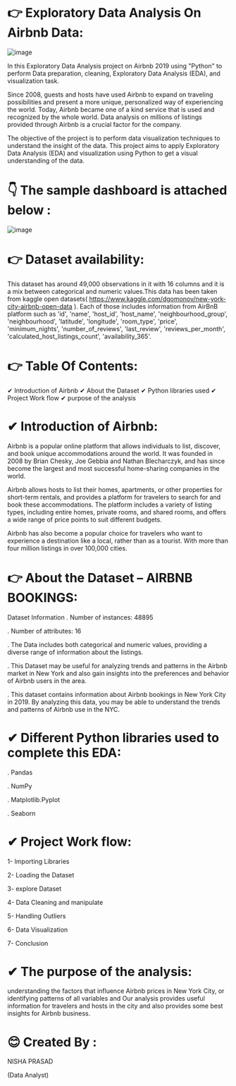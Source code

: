 # 👉 Exploratory Data Analysis On Airbnb Data:
  ![image](https://github.com/user-attachments/assets/585f558e-6055-45b5-a934-4119354acb75)

In this Exploratory Data Analysis project on Airbnb 2019 using "Python" to perform Data preparation, cleaning, Exploratory Data Analysis (EDA), and visualization task.

Since 2008, guests and hosts have used Airbnb to expand on traveling possibilities and present a more unique, personalized way of experiencing the world. Today, Airbnb became one of a kind service that is used and recognized by the whole world. Data analysis on millions of listings provided through Airbnb is a crucial factor for the company.

The objective of the project is to perform data visualization techniques to understand the insight of the data. This project aims to apply Exploratory Data Analysis (EDA) and visualization using Python to get a visual understanding of the data.

# 👇 The sample dashboard is attached below :																						
																						
																						
																						
																						
																						
																						
																						
																						
																						
																						
																						
																						
																						
																						
																						
																						
																						
																						
																						
																						
																						
																						
																						
																						
																						
																						
																						
																						
																						
																						
																						
																						
																						
![image](https://github.com/user-attachments/assets/e6e1bb75-c3a7-46fe-bc78-c00d8ffa2bd1)


# 👉 Dataset availability:

This dataset has around 49,000 observations in it with 16 columns and it is a mix between categorical and numeric values.This data has been taken from kaggle open datasets( https://www.kaggle.com/dgomonov/new-york-city-airbnb-open-data ). Each of those includes information from AirBnB platform such as 'id', 'name', 'host_id', 'host_name', 'neighbourhood_group', 'neighbourhood', 'latitude', 'longitude', 'room_type', 'price', 'minimum_nights', 'number_of_reviews', 'last_review', 'reviews_per_month', 'calculated_host_listings_count', 'availability_365'.

# 👉  Table Of Contents:
✔ Introduction of Airbnb
✔ About the Dataset
✔ Python libraries used
✔ Project Work flow
✔ purpose of the analysis

# ✔  Introduction of Airbnb:

Airbnb is a popular online platform that allows individuals to list, discover, and book unique accommodations around the world. It was founded in 2008 by Brian Chesky, Joe Gebbia and Nathan Blecharczyk, and has since become the largest and most successful home-sharing companies in the world.

Airbnb allows hosts to list their homes, apartments, or other properties for short-term rentals, and provides a platform for travelers to search for and book these accommodations. The platform includes a variety of listing types, including entire homes, private rooms, and shared rooms, and offers a wide range of price points to suit different budgets.

Airbnb has also become a popular choice for travelers who want to experience a destination like a local, rather than as a tourist. With more than four million listings in over 100,000 cities.
# 👉 About the Dataset – AIRBNB BOOKINGS:
   Dataset Information 
. Number of instances: 48895

. Number of attributes: 16

. The Data includes both categorical and numeric values, providing a diverse range of information about the listings.

. This Dataset may be useful for analyzing trends and patterns in the Airbnb market in New York and also gain insights into the preferences and behavior of Airbnb users in the area.

. This dataset contains information about Airbnb bookings in New York City in 2019. By analyzing this data, you may be able to understand the trends and patterns of Airbnb use in the NYC.

 # ✔ Different Python libraries used to complete this EDA:

. Pandas

. NumPy

. Matplotlib.Pyplot

. Seaborn

 #  ✔  Project Work flow:

1- Importing Libraries

2- Loading the Dataset

3- explore Dataset

4- Data Cleaning and manipulate

5- Handling Outliers

6- Data Visualization

7- Conclusion

  #  ✔ The purpose of the analysis:

understanding the factors that influence Airbnb prices in New York City, or identifying patterns of all variables and Our analysis provides useful information for travelers and hosts in the city and also provides some best insights for Airbnb business.

# 😊  Created By :

   NISHA PRASAD
   
   (Data Analyst)

